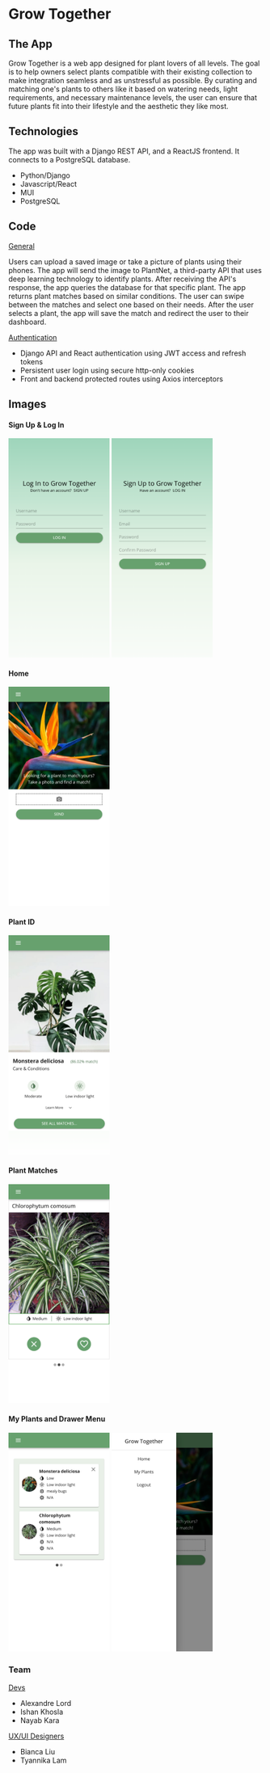 # Grow Together

## The App

Grow Together is a web app designed for plant lovers of all levels. The goal is to help owners select plants compatible with their existing collection to make integration seamless and as unstressful as possible.
By curating and matching one's plants to others like it based on watering needs, light requirements, and necessary maintenance levels, the user can ensure that future plants fit into their lifestyle and the aesthetic they like most.

## Technologies

The app was built with a Django REST API, and a ReactJS frontend. It connects to a PostgreSQL database.

- Python/Django
- Javascript/React
- MUI
- PostgreSQL

## Code

<ins>General</ins>

Users can upload a saved image or take a picture of plants using their phones. The app will send the image to PlantNet, a third-party API that uses deep learning technology to identify plants. After receiving the API's response, the app queries the database for that specific plant. The app returns plant matches based on similar conditions. The user can swipe between the matches and select one based on their needs. After the user selects a plant, the app will save the match and redirect the user to their dashboard.

<ins>Authentication</ins> <br>

- Django API and React authentication using JWT access and refresh tokens
- Persistent user login using secure http-only cookies
- Front and backend protected routes using Axios interceptors


## Images

#### Sign Up & Log In
<img src="Documentation/images/Login.png" width="200px">
<img src="Documentation/images/Signup.png" width="200px">

#### Home
<img src="Documentation/images/Home.png" width="200px">

#### Plant ID
<img src="Documentation/images/bestmatch.png" width="200px">

#### Plant Matches
<img src="Documentation/images/match.png" width="200px">

#### My Plants and Drawer Menu
<img src="Documentation/images/myplants.png" width="200px">
<img src="Documentation/images/drawer.png" width="200px">

### Team

<ins>Devs</ins> <br>
- Alexandre Lord 
- Ishan Khosla
- Nayab Kara

<ins>UX/UI Designers</ins> <br>
- Bianca Liu
- Tyannika Lam


